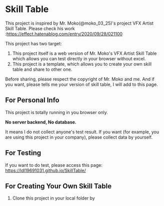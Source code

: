 # Skill Table

This project is inspired by Mr. Moko(@moko_03_25)'s project VFX Artist Skill Table.
Please check his work :https://effect.hatenablog.com/entry/2020/09/28/021100

This project has two target:
1. This project itself is a web version of Mr. Moko's VFX Artist Skill Table which allows you can test directly in your browser without excel.
2. This project is a template, which allows you to create your own skill table and share to other one.

Before sharing, please respect the copyright of Mr. Moko and me. And if you want, please tells me your version of skill table, I will add to this page.

## For Personal Info

This project is totally running in you browser only.

**No server backend, No database.**

It means I do not collect anyone's test result. If you want (for example, you are using this project in your company), please collect data by yourself.

## For Testing
If you want to do test, please access this page: https://ldl19691031.github.io/SkillTable/

## For Creating Your Own Skill Table
1. Clone this project in your local folder by
